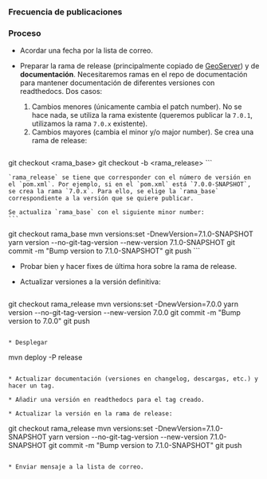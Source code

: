 ### Frecuencia de publicaciones

### Proceso

* Acordar una fecha por la lista de correo.
* Preparar la rama de release (principalmente copiado de [GeoServer](http://docs.geoserver.org/stable/en/developer/release-guide/index.html#if-you-are-cutting-the-first-rc-of-a-series-create-the-stable-branch)) y de **documentación**. Necesitaremos ramas en el repo de documentación para mantener documentación de diferentes versiones con readthedocs. Dos casos:

  1. Cambios menores (únicamente cambia el patch number). No se hace nada, se utiliza la rama existente (queremos publicar la `7.0.1`, utilizamos la rama `7.0.x` existente).
  2. Cambios mayores (cambia el minor y/o major number). Se crea una rama de release:

    ```
git checkout <rama_base>
git checkout -b <rama_release>
    ```

    `rama_release` se tiene que corresponder con el número de versión en el `pom.xml`. Por ejemplo, si en el `pom.xml` está `7.0.0-SNAPSHOT`, se crea la rama `7.0.x`. Para ello, se elige la `rama_base` correspondiente a la versión que se quiere publicar.

    Se actualiza `rama_base` con el siguiente minor number:
    ```
git checkout rama_base
mvn versions:set -DnewVersion=7.1.0-SNAPSHOT
yarn version --no-git-tag-version --new-version 7.1.0-SNAPSHOT
git commit -m "Bump version to 7.1.0-SNAPSHOT"
git push
    ```

* Probar bien y hacer fixes de última hora sobre la rama de release.
* Actualizar versiones a la versión definitiva:

  ```
git checkout rama_release
mvn versions:set -DnewVersion=7.0.0
yarn version --no-git-tag-version --new-version 7.0.0
git commit -m "Bump version to 7.0.0"
git push
```

* Desplegar

  ```
mvn deploy -P release
  ```

* Actualizar documentación (versiones en changelog, descargas, etc.) y hacer un tag.

* Añadir una versión en readthedocs para el tag creado.

* Actualizar la versión en la rama de release:
  ```
git checkout rama_release
mvn versions:set -DnewVersion=7.1.0-SNAPSHOT
yarn version --no-git-tag-version --new-version 7.1.0-SNAPSHOT
git commit -m "Bump version to 7.1.0-SNAPSHOT"
git push
  ```

* Enviar mensaje a la lista de correo.
